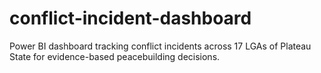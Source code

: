 # conflict-incident-dashboard
Power BI dashboard tracking conflict incidents across 17 LGAs of Plateau State for evidence-based peacebuilding decisions.
